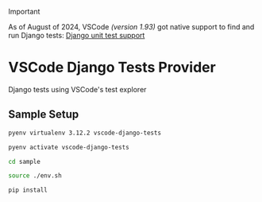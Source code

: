 > [!IMPORTANT]  
> As of August of 2024, VSCode _(version 1.93)_ got native support to find and run Django tests: [Django unit test support](https://code.visualstudio.com/updates/v1_93#_django-unit-test-support)

# VSCode Django Tests Provider

Django tests using VSCode's test explorer

## Sample Setup

```sh
pyenv virtualenv 3.12.2 vscode-django-tests

pyenv activate vscode-django-tests

cd sample

source ./env.sh

pip install
```
